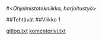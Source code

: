 #<*Ohjelmistotekniikka, harjoitustyö*> 

##Tehtävät
##Viikko 1

[gitlog.txt](https://github.com/vuorkais/ot-harjoitusty-/blob/master/laskarit/gitlog.txt)
[komentorivi.txt](https://github.com/vuorkais/ot-harjoitusty-/blob/master/laskarit/komentorivi.txt)


